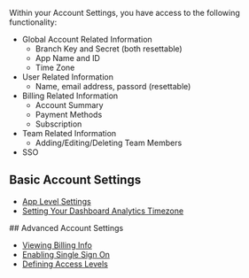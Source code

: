 Within your Account Settings, you have access to the following functionality:

- Global Account Related Information
    - Branch Key and Secret (both resettable)
    - App Name and ID
    - Time Zone
- User Related Information
    - Name, email address, passord (resettable)
- Billing Related Information
    - Account Summary
    - Payment Methods
    - Subscription
- Team Related Information
    - Adding/Editing/Deleting Team Members
- SSO

## Basic Account Settings
<div class="main-nav">
  <!-- Basic Account Settings -->
      <ul>
			<li><a href="/pages/dashboard/integrate/">App Level Settings</a></li>
			<li><a href="/pages/dashboard/timezone/">Setting Your Dashboard Analytics Timezone</a></li>
      </ul>
  <!--/ Basic Account Settings -->
</div>
  <!-- Advanced Account Settings -->
## Advanced Account Settings
<div class="main-nav">
      <ul>
			<li><a href="/pages/apps/v2event/">Viewing Billing Info</a></li>
			<li><a href="/pages/apps/v2event/">Enabling Single Sign On</a></li>
			<li><a href="/pages/apps/v2event/">Defining Access Levels</a></li>
      </ul>
</div>
  <!--/ Advanced Account Settings -->
